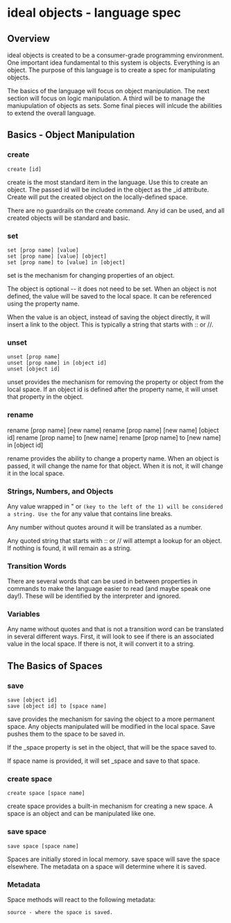 # ideal objects - language spec

## Overview

ideal objects is created to be a consumer-grade programming environment. One important idea fundamental to this system is objects. Everything is an object. The purpose of this language is to create a spec for manipulating objects. 

The basics of the language will focus on object manipulation. The next section will focus on logic manipulation. A third will be to manage the maniupulation of objects as sets. Some final pieces will inlcude the abilities to extend the overall language.

## Basics - Object Manipulation

### create

    create [id]

create is the most standard item in the language. Use this to create an object. The passed id will be included in the object as the _id attribute. Create will put the created object on the locally-defined space.

There are no guardrails on the create command. Any id can be used, and all created objects will be standard and basic.

### set

    set [prop name] [value]
    set [prop name] [value] [object]
    set [prop name] to [value] in [object]

set is the mechanism for changing properties of an object.

The object is optional -- it does not need to be set. When an object is not defined, the value will be saved to the local space. It can be referenced using the property name.

When the value is an object, instead of saving the object directly, it will insert a link to the object. This is typically a string that starts with :: or //.

### unset

    unset [prop name]
    unset [prop name] in [object id]
    unset [object id]

unset provides the mechanism for removing the property or object from the local space. If an object id is defined after the property name, it will unset that property in the object.

### rename

   rename [prop name] [new name]
   rename [prop name] [new name] [object id]
   rename [prop name] to [new name]
   rename [prop name] to [new name] in [object id]

rename provides the ability to change a property name. When an object is passed, it will change the name for that object. When it is not, it will change it in the local space.

### Strings, Numbers, and Objects

Any value wrapped in " or ` (key to the left of the 1) will be considered a string. Use the ` for any value that contains line breaks.

Any number without quotes around it will be translated as a number.

Any quoted string that starts with :: or // will attempt a lookup for an object. If nothing is found, it will remain as a string.

### Transition Words

There are several words that can be used in between properties in commands to make the language easier to read (and maybe speak one day!). These will be identified by the interpreter and ignored.

### Variables

Any name without quotes and that is not a transition word can be translated in several different ways. First, it will look to see if there is an associated value in the local space. If there is not, it will convert it to a string.

## The Basics of Spaces

### save

    save [object id]
    save [object id] to [space name]

save provides the mechanism for saving the object to a more permanent space. Any objects manipulated will be modified in the local space. Save pushes them to the space to be saved in.

If the _space property is set in the object, that will be the space saved to.

If space name is provided, it will set _space and save to that space.

### create space

    create space [space name]

create space provides a built-in mechanism for creating a new space. A space is an object and can be manipulated like one.

### save space

    save space [space name]

Spaces are initially stored in local memory. save space will save the space elsewhere. The metadata on a space will determine where it is saved.

### Metadata

Space methods will react to the following metadata:

    source - where the space is saved.

